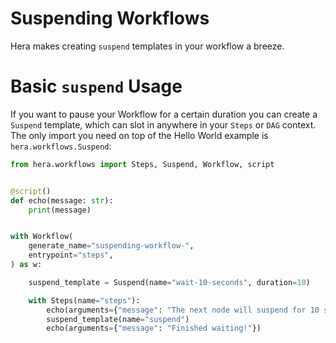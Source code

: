# Suspending Workflows

Hera makes creating `suspend` templates in your workflow a breeze.

# Basic `suspend` Usage

If you want to pause your Workflow for a certain duration you can create a `Suspend` template, which can slot in
anywhere in your `Steps` or `DAG` context. The only import  you need on top of the Hello World example is
`hera.workflows.Suspend`:

```py
from hera.workflows import Steps, Suspend, Workflow, script


@script()
def echo(message: str):
    print(message)


with Workflow(
    generate_name="suspending-workflow-",
    entrypoint="steps",
) as w:

    suspend_template = Suspend(name="wait-10-seconds", duration=10)

    with Steps(name="steps"):
        echo(arguments={"message": "The next node will suspend for 10 seconds"})
        suspend_template(name="suspend")
        echo(arguments={"message": "Finished waiting!"})
```
